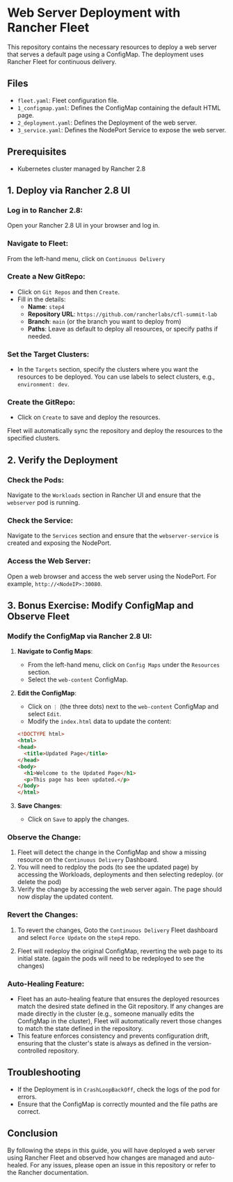 # Web Server Deployment with Rancher Fleet

This repository contains the necessary resources to deploy a web server that serves a default page using a ConfigMap. The deployment uses Rancher Fleet for continuous delivery.

## Files

- `fleet.yaml`: Fleet configuration file.
- `1_configmap.yaml`: Defines the ConfigMap containing the default HTML page.
- `2_deployment.yaml`: Defines the Deployment of the web server.
- `3_service.yaml`: Defines the NodePort Service to expose the web server.

## Prerequisites

- Kubernetes cluster managed by Rancher 2.8

## 1. Deploy via Rancher 2.8 UI

### Log in to Rancher 2.8:
Open your Rancher 2.8 UI in your browser and log in.

### Navigate to Fleet:
From the left-hand menu, click on `Continuous Delivery`

### Create a New GitRepo:
- Click on `Git Repos` and then `Create`.
- Fill in the details:
  - **Name**: `step4`
  - **Repository URL**: `https://github.com/rancherlabs/cfl-summit-lab`
  - **Branch**: `main` (or the branch you want to deploy from)
  - **Paths**: Leave as default to deploy all resources, or specify paths if needed.

### Set the Target Clusters:
- In the `Targets` section, specify the clusters where you want the resources to be deployed. You can use labels to select clusters, e.g., `environment: dev`.

### Create the GitRepo:
- Click on `Create` to save and deploy the resources.

Fleet will automatically sync the repository and deploy the resources to the specified clusters.

## 2. Verify the Deployment

### Check the Pods:
Navigate to the `Workloads` section in Rancher UI and ensure that the `webserver` pod is running.

### Check the Service:
Navigate to the `Services` section and ensure that the `webserver-service` is created and exposing the NodePort.

### Access the Web Server:
Open a web browser and access the web server using the NodePort. For example, `http://<NodeIP>:30080`.

## 3. Bonus Exercise: Modify ConfigMap and Observe Fleet

### Modify the ConfigMap via Rancher 2.8 UI:
1. **Navigate to Config Maps**:
   - From the left-hand menu, click on `Config Maps` under the `Resources` section.
   - Select the `web-content` ConfigMap.

2. **Edit the ConfigMap**:
   - Click on `⋮` (the three dots) next to the `web-content` ConfigMap and select `Edit`.
   - Modify the `index.html` data to update the content:
    ```html
    <!DOCTYPE html>
    <html>
    <head>
      <title>Updated Page</title>
    </head>
    <body>
      <h1>Welcome to the Updated Page</h1>
      <p>This page has been updated.</p>
    </body>
    </html>
    ```

3. **Save Changes**:
   - Click on `Save` to apply the changes.

### Observe the Change:
1. Fleet will detect the change in the ConfigMap and show a missing resource on the `Continuous Delivery` Dashboard.
2. You will need to redploy the pods (to see the updated page) by accessing the Workloads, deployments and then selecting redeploy. (or delete the pod)
3. Verify the change by accessing the web server again. The page should now display the updated content.

### Revert the Changes:
1. To revert the changes, Goto the `Continuous Delivery` Fleet dashboard and select `Force Update` on the `step4` repo.

2. Fleet will redeploy the original ConfigMap, reverting the web page to its initial state. (again the pods will need to be redeployed to see the changes)

### Auto-Healing Feature:
- Fleet has an auto-healing feature that ensures the deployed resources match the desired state defined in the Git repository. If any changes are made directly in the cluster (e.g., someone manually edits the ConfigMap in the cluster), Fleet will automatically revert those changes to match the state defined in the repository.
- This feature enforces consistency and prevents configuration drift, ensuring that the cluster's state is always as defined in the version-controlled repository.

## Troubleshooting

- If the Deployment is in `CrashLoopBackOff`, check the logs of the pod for errors.
- Ensure that the ConfigMap is correctly mounted and the file paths are correct.

## Conclusion

By following the steps in this guide, you will have deployed a web server using Rancher Fleet and observed how changes are managed and auto-healed. For any issues, please open an issue in this repository or refer to the Rancher documentation.
